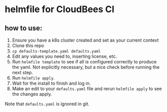 # helmfile for CloudBees CI

## how to use:
1. Ensure you have a k8s cluster created and set as your current context
3. Clone this repo
4. `cp defaults-template.yaml defaults.yaml`
5. Edit any values you need to, inserting license, etc.
6. Run `helmfile template` to see if all is configured correctly to produce the yaml. Not explicitly necessary, but a nice check before running the next step.
7. Run `helmfile apply`.
8. Wait for the install to finish and log in.
9. Make an edit to your `defaults.yaml` file and rerun `helmfile apply` to see the changes apply.

Note that `defaults.yaml` is ignored in git.
